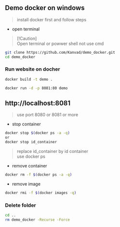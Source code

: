 ## Demo docker on windows
> install docker first and follow steps
- open terminal
> [!Caution]<br>
> Open terminal or powwer shell not use cmd
```bash
git clone https://github.com/Kanvad/demo_docker.git
cd demo_docker
```
### Run website on docher

```bash
docker build -t demo .
```
```bash
docker run -d -p 8081:80 demo
```
## http://localhost:8081<br>
> use port 8080 or 8081 or more
- stop container
```bash
docker stop $(docker ps -a -q)
or
docker stop id_container
```
> replace id_container by id container<br>
> use docker ps
- remove container
```bash
docker rm -f $(docker ps -a -q)
```
- remove image
```bash
docker rmi -f $(docker images -q)
```
### Delete folder
```bash
cd ..
rm demo_docker -Recurse -Force
```